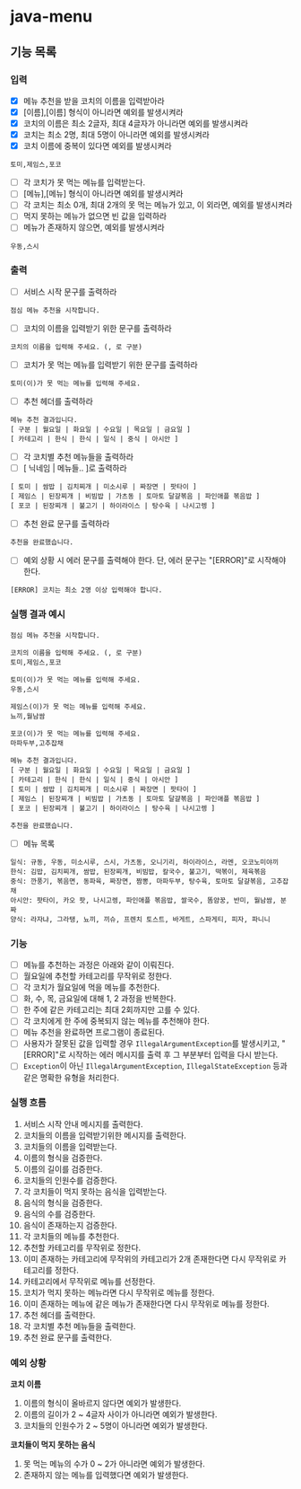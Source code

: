 # java-menu

## 기능 목록

### 입력

- [x]  메뉴 추천을 받을 코치의 이름을 입력받아라
  - [x]  [이름],[이름] 형식이 아니라면 예외를 발생시켜라
  - [x]  코치의 이름은 최소 2글자, 최대 4글자가 아니라면 예외를 발생시켜라
  - [x]  코치는 최소 2명, 최대 5명이 아니라면 예외를 발생시켜라
  - [x]  코치 이름에 중복이 있다면 예외를 발생시켜라

```
토미,제임스,포코
```

- [ ]  각 코치가 못 먹는 메뉴를 입력받는다.
  - [ ]  [메뉴],[메뉴] 형식이 아니라면 예외를 발생시켜라
  - [ ]  각 코치는 최소 0개, 최대 2개의 못 먹는 메뉴가 있고, 이 외라면, 예외를 발생시켜라
  - [ ]  먹지 못하는 메뉴가 없으면 빈 값을 입력하라
  - [ ]  메뉴가 존재하지 않으면, 예외를 발생시켜라

```
우동,스시
```

### 출력

- [ ]  서비스 시작 문구를 출력하라

```
점심 메뉴 추천을 시작합니다.
```

- [ ]  코치의 이름을 입력받기 위한 문구를 출력하라

```
코치의 이름을 입력해 주세요. (, 로 구분)
```

- [ ]  코치가 못 먹는 메뉴를 입력받기 위한 문구를 출력하라

```
토미(이)가 못 먹는 메뉴를 입력해 주세요.
```

- [ ]  추천 헤더를 출력하라

```
메뉴 추천 결과입니다.
[ 구분 | 월요일 | 화요일 | 수요일 | 목요일 | 금요일 ]
[ 카테고리 | 한식 | 한식 | 일식 | 중식 | 아시안 ]
```

- [ ]  각 코치별 추천 메뉴들을 출력하라
  - [ ]  [ 닉네임 | 메뉴들.. ]로 출력하라

```
[ 토미 | 쌈밥 | 김치찌개 | 미소시루 | 짜장면 | 팟타이 ]
[ 제임스 | 된장찌개 | 비빔밥 | 가츠동 | 토마토 달걀볶음 | 파인애플 볶음밥 ]
[ 포코 | 된장찌개 | 불고기 | 하이라이스 | 탕수육 | 나시고렝 ]
```

- [ ]  추천 완료 문구를 출력하라

```
추천을 완료했습니다.
```

- [ ]  예외 상황 시 에러 문구를 출력해야 한다. 단, 에러 문구는 "[ERROR]"로 시작해야 한다.

```
[ERROR] 코치는 최소 2명 이상 입력해야 합니다.
```

### 실행 결과 예시

```
점심 메뉴 추천을 시작합니다.

코치의 이름을 입력해 주세요. (, 로 구분)
토미,제임스,포코

토미(이)가 못 먹는 메뉴를 입력해 주세요.
우동,스시

제임스(이)가 못 먹는 메뉴를 입력해 주세요.
뇨끼,월남쌈

포코(이)가 못 먹는 메뉴를 입력해 주세요.
마파두부,고추잡채

메뉴 추천 결과입니다.
[ 구분 | 월요일 | 화요일 | 수요일 | 목요일 | 금요일 ]
[ 카테고리 | 한식 | 한식 | 일식 | 중식 | 아시안 ]
[ 토미 | 쌈밥 | 김치찌개 | 미소시루 | 짜장면 | 팟타이 ]
[ 제임스 | 된장찌개 | 비빔밥 | 가츠동 | 토마토 달걀볶음 | 파인애플 볶음밥 ]
[ 포코 | 된장찌개 | 불고기 | 하이라이스 | 탕수육 | 나시고렝 ]

추천을 완료했습니다.
```

- [ ]  메뉴 목록

```
일식: 규동, 우동, 미소시루, 스시, 가츠동, 오니기리, 하이라이스, 라멘, 오코노미야끼
한식: 김밥, 김치찌개, 쌈밥, 된장찌개, 비빔밥, 칼국수, 불고기, 떡볶이, 제육볶음
중식: 깐풍기, 볶음면, 동파육, 짜장면, 짬뽕, 마파두부, 탕수육, 토마토 달걀볶음, 고추잡채
아시안: 팟타이, 카오 팟, 나시고렝, 파인애플 볶음밥, 쌀국수, 똠얌꿍, 반미, 월남쌈, 분짜
양식: 라자냐, 그라탱, 뇨끼, 끼슈, 프렌치 토스트, 바게트, 스파게티, 피자, 파니니
```

### 기능

- [ ]  메뉴를 추천하는 과정은 아래와 같이 이뤄진다.
  - [ ]  월요일에 추천할 카테고리를 무작위로 정한다.
  - [ ]  각 코치가 월요일에 먹을 메뉴를 추천한다.
  - [ ]  화, 수, 목, 금요일에 대해 1, 2 과정을 반복한다.
- [ ]  한 주에 같은 카테고리는 최대 2회까지만 고를 수 있다.
- [ ]  각 코치에게 한 주에 중복되지 않는 메뉴를 추천해야 한다.
- [ ]  메뉴 추천을 완료하면 프로그램이 종료된다.
- [ ]  사용자가 잘못된 값을 입력할 경우 `IllegalArgumentException`를 발생시키고, "[ERROR]"로 시작하는 에러 메시지를 출력 후 그 부분부터 입력을 다시 받는다.
  - [ ]  `Exception`이 아닌 `IllegalArgumentException`, `IllegalStateException` 등과 같은 명확한 유형을 처리한다.

### 실행 흐름

1. 서비스 시작 안내 메시지를 출력한다.
2. 코치들의 이름을 입력받기위한 메시지를 출력한다.
3. 코치들의 이름을 입력받는다.
  1. 이름의 형식을 검증한다.
  2. 이름의 길이를 검증한다.
  3. 코치들의 인원수를 검증한다.
4. 각 코치들이 먹지 못하는 음식을 입력받는다.
  1. 음식의 형식을 검증한다.
  2. 음식의 수를 검증한다.
  3. 음식이 존재하는지 검증한다.
5. 각 코치들의 메뉴를 추천한다.
  1. 추천할 카테고리를 무작위로 정한다.
  2. 이미 존재하는 카테고리에 무작위의 카테고리가 2개 존재한다면 다시 무작위로 카테고리를 정한다.
  3. 카테고리에서 무작위로 메뉴를 선정한다.
  4. 코치가 먹지 못하는 메뉴라면 다시 무작위로 메뉴를 정한다.
  5. 이미 존재하는 메뉴에 같은 메뉴가 존재한다면 다시 무작위로 메뉴를 정한다.
6. 추천 헤더를 출력한다.
7. 각 코치별 추천 메뉴들을 출력한다.
8. 추천 완료 문구를 출력한다.

### 예외 상황

**코치 이름**

1. 이름의 형식이 올바르지 않다면 예외가 발생한다.
2. 이름의 길이가 2 ~ 4글자 사이가 아니라면 예외가 발생한다.
3. 코치들의 인원수가 2 ~ 5명이 아니라면 예외가 발생한다.

**코치들이 먹지 못하는 음식**

1. 못 먹는 메뉴의 수가 0 ~ 2가 아니라면 예외가 발생한다.
2. 존재하지 않는 메뉴를 입력했다면 예외가 발생한다.